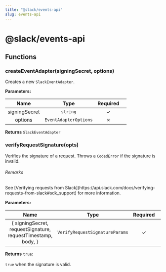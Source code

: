 ```yaml
---
title: "@slack/events-api"
slug: events-api
---
```


<h1 id="slackevents-api">@slack/events-api</h1>
<h2 id="functions">Functions</h2>
<h3 id="createeventadaptersigningsecret-options">createEventAdapter(signingSecret, options)</h3>
<p>Creates a new <code>SlackEventAdapter</code>.</p>
<strong>Parameters:</strong>
<table>
<thead>
<tr>
<th align="center">Name</th>
<th align="center">Type</th>
<th align="center">Required</th>
<th></th>
</tr>
</thead>
<tbody>
<tr>
<td align="center">signingSecret</td>
<td align="center"><code>string</code></td>
<td align="center">✓</td>
<td></td>
</tr>
<tr>
<td align="center">options</td>
<td align="center"><code>EventAdapterOptions</code></td>
<td align="center">✗</td>
<td></td>
</tr>
</tbody>
</table>
<p><strong>Returns</strong> <code>SlackEventAdapter</code></p>
<h3 id="verifyrequestsignatureopts">verifyRequestSignature(opts)</h3>
<p>Verifies the signature of a request. Throws a <code>CodedError</code> if the signature is invalid.</p>
<h6 id="remarks">Remarks</h6>
<p>See [Verifying requests from Slack](https://api.slack.com/docs/verifying-requests-from-slack#sdk_support) for more information.</p>
<strong>Parameters:</strong>
<table>
<thead>
<tr>
<th align="center">Name</th>
<th align="center">Type</th>
<th align="center">Required</th>
<th></th>
</tr>
</thead>
<tbody>
<tr>
<td align="center">{ signingSecret, requestSignature, requestTimestamp, body, }</td>
<td align="center"><code>VerifyRequestSignatureParams</code></td>
<td align="center">✓</td>
<td></td>
</tr>
</tbody>
</table>
<p><strong>Returns</strong> <code>true</code>:<br>
<br>
<code>true</code> when the signature is valid.</p>